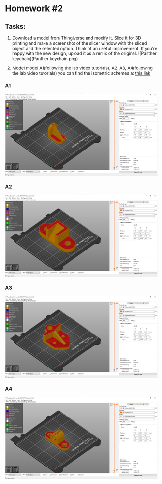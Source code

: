 # Homework #2

## Tasks:
1. Download a model from Thingiverse and modify it. Slice it for 3D printing
and make a screenshot of the slicer window with the sliced object and the
selected option. Think of an useful improvement. If you’re happy with the
new design, upload it as a remix of the original.
![Panther keychain](Panther keychain.png)

2. Model model A1(following the lab video tutorials), A2, A3, A4(following the
lab video tutorials) you can find the isometric schemes at [this link](https://drive.google.com/drive/folders/1XKvajzrTkdgdxZ_gibBK8fPAChzNmGnM)
### A1
![A1](A1.png)
### A2
![A2](A2.png)
### A3
![A3](A3.png)
### A4
![A4](A4.png)
